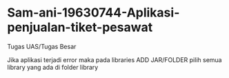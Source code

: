 # Sam-ani-19630744-Aplikasi-penjualan-tiket-pesawat
Tugas UAS/Tugas Besar

Jika aplikasi terjadi error maka pada libraries ADD JAR/FOLDER pilih semua library yang ada di folder library
